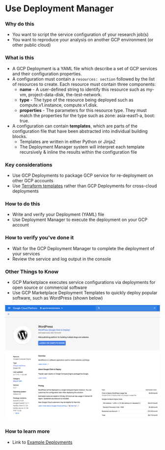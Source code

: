 # Use Deployment Manager 

### Why do this
 - You want to script the service configuration of your research job(s) 
 - You want to reproduce your analysis on another GCP environment (or other public cloud)

### What is this
 - A GCP Deployment is a YAML file which describe a set of GCP services and their configuration properties.  
 - A configuration must contain a `resources: section` followed by the list of resources to create. Each resource must contain three components:
    - **name** - A user-defined string to identify this resource such as my-vm, project-data-disk, the-test-network.
    - **type** - The type of the resource being deployed such as compute.v1.instance, compute.v1.disk. 
    - **properties** - The parameters for this resource type. They must match the properties for the type such as zone: asia-east1-a, boot: true.
 - A configuration can contain **templates**, which are parts of the configuration file that have been abstracted into individual building blocks. 
    - Templates are written in either Python or Jinja2
    - The Deployment Manager system will interpret each template recursively & inline the results within the configuration file

### Key considerations
 - Use GCP Deployments to package GCP service for re-deployment on other GCP accounts
  - Use [Terraform templates](https://www.terraform.io/docs/providers/template/d/file.html) rather than GCP Deployments for cross-cloud deployments  
 
### How to do this
 - Write and verify your Deployment (YAML) file
 - Use Deployment Manager to execute the deployment on your GCP account

### How to verify you've done it
 - Wait for  the GCP Deployment Manager to complete the deployment of your services
 - Review the service and log output in the console

### Other Things to Know
 - GCP Marketplace executes service configurations via deployments for open source or commercial software
 - Use GCP Marketplace Deployment Templates to quickly deploy popular software, such as WordPress (shown below)

 [![deployment](/images/deployment.png)]()


### How to learn more
 - Link to [Example Deployments](https://github.com/GoogleCloudPlatform/deploymentmanager-samples)